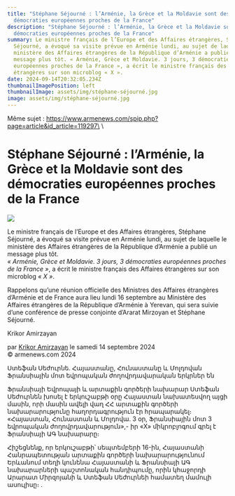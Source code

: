 ```yaml
---
title: "Stéphane Séjourné : l’Arménie, la Grèce et la Moldavie sont des
  démocraties européennes proches de la France"
description: "Stéphane Séjourné : l’Arménie, la Grèce et la Moldavie sont des
  démocraties européennes proches de la France"
summary: Le ministre français de l’Europe et des Affaires étrangères, Stéphane
  Séjourné, a évoqué sa visite prévue en Arménie lundi, au sujet de laquelle le
  ministère des Affaires étrangères de la République d’Arménie a publié un
  message plus tôt. « Arménie, Grèce et Moldavie. 3 jours, 3 démocraties
  européennes proches de la France », a écrit le ministre français des Affaires
  étrangères sur son microblog « X ».
date: 2024-09-14T20:32:05.234Z
thumbnailImagePosition: left
thumbnailImage: assets/img/stéphane-séjourné.jpg
image: assets/img/stéphane-séjourné.jpg
---
```

M﻿ême sujet : https://www.armenews.com/spip.php?page=article&id_article=119297\
\

<!--StartFragment-->

# Stéphane Séjourné : l’Arménie, la Grèce et la Moldavie sont des démocraties européennes proches de la France

![](https://www.armenews.com/IMG/arton119320.jpg)

Le ministre français de l’Europe et des Affaires étrangères, Stéphane Séjourné, a évoqué sa visite prévue en Arménie lundi, au sujet de laquelle le ministère des Affaires étrangères de la République d’Arménie a publié un message plus tôt.\
*« Arménie, Grèce et Moldavie. 3 jours, 3 démocraties européennes proches de la France »*, a écrit le ministre français des Affaires étrangères sur son microblog *« X »*.

Rappelons qu’une réunion officielle des Ministres des Affaires étrangères d’Arménie et de France aura lieu lundi 16 septembre au Ministère des Affaires étrangères de la République d’Arménie à Yerevan, qui sera suivie d’une conférence de presse conjointe d’Ararat Mirzoyan et Stéphane Séjourné.

Krikor Amirzayan

par [Krikor Amirzayan](https://www.armenews.com/spip.php?page=auteur&id_auteur=33) le samedi 14 septembre 2024\
© armenews.com 2024

Ստեֆան Սեժուրնե. Հայաստանը, Հունաստանը և Մոլդովան Ֆրանսիային մոտ եվրոպական ժողովրդավարական երկրներ են

Ֆրանսիայի Եվրոպայի և արտաքին գործերի նախարար Ստեֆան Սեժուրնեն խոսել է երկուշաբթի օրը Հայաստան նախատեսվող այցի մասին, որի մասին ավելի վաղ ՀՀ արտաքին գործերի նախարարությունը հաղորդագրություն էր հրապարակել։
«Հայաստան, Հունաստան և Մոլդովա. 3 օր, Ֆրանսիային մոտ 3 եվրոպական ժողովրդավարություն»,- իր «X» միկրոբլոգում գրել է Ֆրանսիայի ԱԳ նախարարը։

Հիշեցնենք, որ երկուշաբթի՝ սեպտեմբերի 16-ին, Հայաստանի Հանրապետության արտաքին գործերի նախարարությունում Երևանում տեղի կունենա Հայաստանի և Ֆրանսիայի ԱԳ նախարարների պաշտոնական հանդիպումը, որին կհաջորդի Արարատ Միրզոյանի և Ստեֆան Սեժուրնեի համատեղ մամուլի ասուլիսը։ .